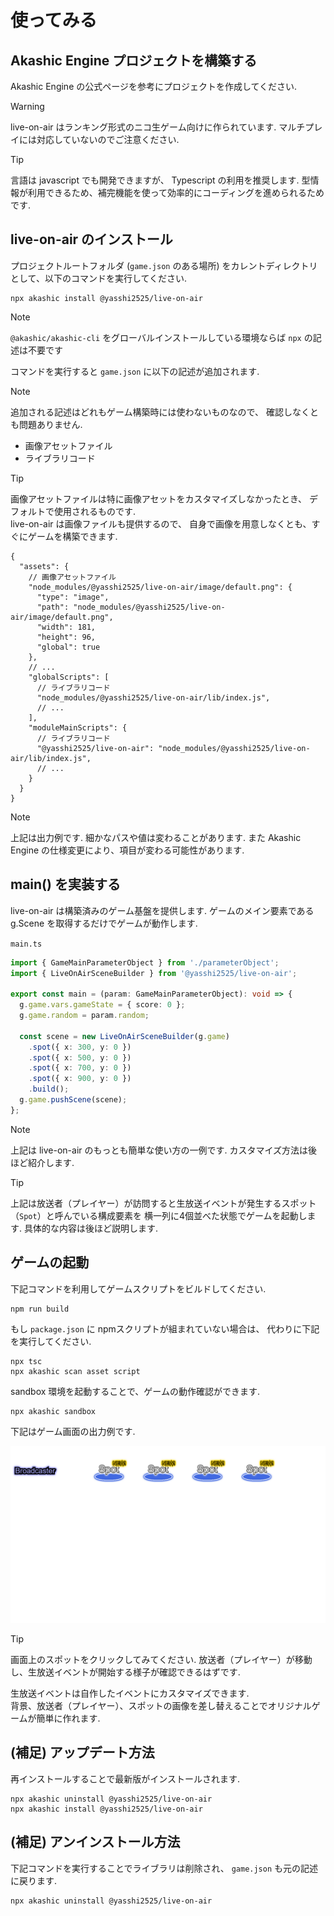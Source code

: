 # 使ってみる

## Akashic Engine プロジェクトを構築する

Akashic Engine の公式ページを参考にプロジェクトを作成してください.  

> [!WARNING]
> live-on-air はランキング形式のニコ生ゲーム向けに作られています.
> マルチプレイには対応していないのでご注意ください.

> [!TIP]
> 言語は javascript でも開発できますが、 Typescript の利用を推奨します.
> 型情報が利用できるため、補完機能を使って効率的にコーディングを進められるためです.

## live-on-air のインストール

プロジェクトルートフォルダ (`game.json` のある場所) をカレントディレクトリとして、以下のコマンドを実行してください.

```shell
npx akashic install @yasshi2525/live-on-air
```

> [!NOTE]
> `@akashic/akashic-cli` をグローバルインストールしている環境ならば
> `npx` の記述は不要です

コマンドを実行すると `game.json` に以下の記述が追加されます.  

> [!NOTE]
> 追加される記述はどれもゲーム構築時には使わないものなので、
> 確認しなくとも問題ありません.

* 画像アセットファイル
* ライブラリコード

> [!TIP]
> 画像アセットファイルは特に画像アセットをカスタマイズしなかったとき、
> デフォルトで使用されるものです.  
> live-on-air は画像ファイルも提供するので、
> 自身で画像を用意しなくとも、すぐにゲームを構築できます.

```json5
{
  "assets": {
    // 画像アセットファイル
    "node_modules/@yasshi2525/live-on-air/image/default.png": {
      "type": "image",
      "path": "node_modules/@yasshi2525/live-on-air/image/default.png",
      "width": 181,
      "height": 96,
      "global": true
    },
    // ...
    "globalScripts": [
      // ライブラリコード
      "node_modules/@yasshi2525/live-on-air/lib/index.js",
      // ...
    ],
    "moduleMainScripts": {
      // ライブラリコード
      "@yasshi2525/live-on-air": "node_modules/@yasshi2525/live-on-air/lib/index.js",
      // ...
    }
  }
}
```

> [!NOTE]
> 上記は出力例です. 細かなパスや値は変わることがあります.
> また Akashic Engine の仕様変更により、項目が変わる可能性があります.

## main() を実装する

live-on-air は構築済みのゲーム基盤を提供します.
ゲームのメイン要素である g.Scene を取得するだけでゲームが動作します.

`main.ts`

```typescript
import { GameMainParameterObject } from './parameterObject';
import { LiveOnAirSceneBuilder } from '@yasshi2525/live-on-air';

export const main = (param: GameMainParameterObject): void => {
  g.game.vars.gameState = { score: 0 };
  g.game.random = param.random;
  
  const scene = new LiveOnAirSceneBuilder(g.game)
    .spot({ x: 300, y: 0 })
    .spot({ x: 500, y: 0 })
    .spot({ x: 700, y: 0 })
    .spot({ x: 900, y: 0 })
    .build();
  g.game.pushScene(scene);
};
```

> [!NOTE]
> 上記は live-on-air のもっとも簡単な使い方の一例です.
> カスタマイズ方法は後ほど紹介します.

> [!TIP]
> 上記は放送者（プレイヤー）が訪問すると生放送イベントが発生するスポット（`Spot`）と呼んでいる構成要素を
> 横一列に4個並べた状態でゲームを起動します. 具体的な内容は後ほど説明します.

## ゲームの起動

下記コマンドを利用してゲームスクリプトをビルドしてください.

```shell
npm run build
```

もし `package.json` に npmスクリプトが組まれていない場合は、
代わりに下記を実行してください.

```shell
npx tsc
npx akashic scan asset script
```

sandbox 環境を起動することで、ゲームの動作確認ができます.

```shell
npx akashic sandbox
```

下記はゲーム画面の出力例です.

![ゲーム画面](getting.started.1.png)

> [!TIP]
> 画面上のスポットをクリックしてみてください.
> 放送者（プレイヤー）が移動し、生放送イベントが開始する様子が確認できるはずです.  

生放送イベントは自作したイベントにカスタマイズできます.  
背景、放送者（プレイヤー）、スポットの画像を差し替えることでオリジナルゲームが簡単に作れます.

## (補足) アップデート方法

再インストールすることで最新版がインストールされます.

```shell
npx akashic uninstall @yasshi2525/live-on-air
npx akashic install @yasshi2525/live-on-air
```

## (補足) アンインストール方法

下記コマンドを実行することでライブラリは削除され、 `game.json` も元の記述に戻ります.

```shell
npx akashic uninstall @yasshi2525/live-on-air
```
